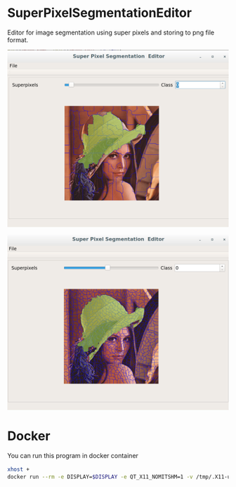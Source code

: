 # SuperPixelSegmentationEditor
Editor for image segmentation using super pixels and storing to png file format.

![](few_superpixel.png)

![](many_superpixel.png)

# Docker
 You can run this program in docker container

```bash
xhost +
docker run --rm -e DISPLAY=$DISPLAY -e QT_X11_NOMITSHM=1 -v /tmp/.X11-unix:/tmp/.X11-unix chriamue/SuperPixelSegmentationEditor
```
